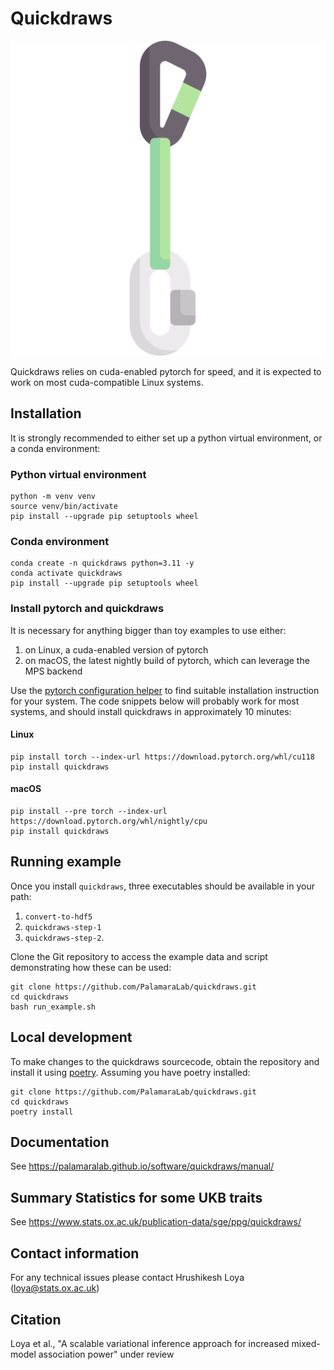 # Quickdraws

![Quickdraws Logo](https://github.com/PalamaraLab/quickdraws/blob/main/quickdraw.png)

Quickdraws relies on cuda-enabled pytorch for speed, and it is expected to work on most cuda-compatible Linux systems.


## Installation

It is strongly recommended to either set up a python virtual environment, or a conda environment:


### Python virtual environment

```
python -m venv venv
source venv/bin/activate
pip install --upgrade pip setuptools wheel
```


### Conda environment

```
conda create -n quickdraws python=3.11 -y
conda activate quickdraws
pip install --upgrade pip setuptools wheel
```


### Install pytorch and quickdraws

It is necessary for anything bigger than toy examples to use either:

1. on Linux, a cuda-enabled version of pytorch
2. on macOS, the latest nightly build of pytorch, which can leverage the MPS backend

Use the [pytorch configuration helper](https://pytorch.org/get-started/locally/) to find suitable installation instruction for your system.
The code snippets below will probably work for most systems, and should install quickdraws in approximately 10 minutes:

#### Linux

```
pip install torch --index-url https://download.pytorch.org/whl/cu118
pip install quickdraws
```

#### macOS

```
pip install --pre torch --index-url https://download.pytorch.org/whl/nightly/cpu
pip install quickdraws
```


## Running example

Once you install `quickdraws`, three executables should be available in your path:

1. `convert-to-hdf5`
2. `quickdraws-step-1`
3.  `quickdraws-step-2`.

Clone the Git repository to access the example data and script demonstrating how these can be used:

```
git clone https://github.com/PalamaraLab/quickdraws.git
cd quickdraws
bash run_example.sh
```


## Local development

To make changes to the quickdraws sourcecode, obtain the repository and install it using [poetry](https://python-poetry.org/docs/).
Assuming you have poetry installed:

```
git clone https://github.com/PalamaraLab/quickdraws.git
cd quickdraws
poetry install
```


## Documentation
See https://palamaralab.github.io/software/quickdraws/manual/

## Summary Statistics for some UKB traits
See https://www.stats.ox.ac.uk/publication-data/sge/ppg/quickdraws/ 

## Contact information
For any technical issues please contact Hrushikesh Loya (loya@stats.ox.ac.uk)


## Citation
Loya et al., "A scalable variational inference approach for increased mixed-model association power" under review
